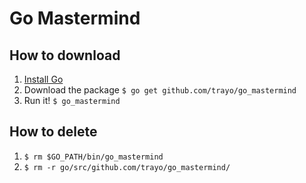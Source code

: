 # Go Mastermind

## How to download

1. [Install Go](https://golang.org/doc/install)
1. Download the package `$ go get github.com/trayo/go_mastermind`
1. Run it! `$ go_mastermind`

## How to delete

1. `$ rm $GO_PATH/bin/go_mastermind`
1. `$ rm -r go/src/github.com/trayo/go_mastermind/`
